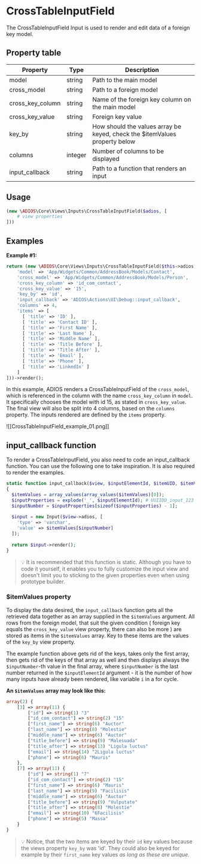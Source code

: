 # CrossTableInputField

The CrossTableInputField Input is used to render and edit data of a foreign key model. 
## Property table

| Property | Type | Description |
|----------|------|-------------|
| model    | string | Path to the main model |
| cross_model | string | Path to a foreign model |
| cross_key_column | string | Name of the foreign key column on the main model |
| cross_key_value | string | Foreign key value |
| key_by | string | How should the values array be keyed, check the $itemValues property below  |
| columns | integer | Number of columns to be displayed |
| input_callback | string | Path to a function that renders an input |

## Usage

```php
(new \ADIOS\Core\Views\Inputs\CrossTableInputField($adios, [
	# view properties
]))
```
## Examples

**Example #1:**
```php
return (new \ADIOS\Core\Views\Inputs\CrossTableInputField($this->adios, [  
    'model' => 'App/Widgets/Common/AddressBook/Models/Contact',  
    'cross_model' => 'App/Widgets/Common/AddressBook/Models/Person',  
    'cross_key_column' => 'id_com_contact',  
    'cross_key_value' => '15',  
    'key_by' => 'id',  
    'input_callback' => 'ADIOS\Actions\UI\Debug::input_callback',
    'columns' => 4, 
    'items' => [  
      [ 'title' => 'ID' ],  
      [ 'title' => 'Contact ID' ],  
      [ 'title' => 'First Name' ],  
      [ 'title' => 'Last Name' ],  
      [ 'title' => 'Middle Name' ],  
      [ 'title' => 'Title Before' ],  
      [ 'title' => 'Title After' ],  
      [ 'title' => 'Email' ],  
      [ 'title' => 'Phone' ],  
      [ 'title' => 'LinkedIn' ]
    ]
]))->render();
```

In this example, ADIOS renders a CrossTableInputField of the `cross_model`, which is referenced in the column with the name `cross_key_column` in `model`.  It specifically chooses the model with id 15, as stated in `cross_key_value`. The final view will also be split into 4 columns, based on the `columns` property. The inputs rendered are defined by the `items` property.

![[CrossTableInputField_example_01.png]]

## input_callback function

To render a CrossTableInputField, you also need to code an input_callback function. You can use the following one to take inspiration. It is also required to render the examples.

```php
static function input_callback($view, $inputElementId, $itemUID, $itemValues): string  
{  
  $itemValues = array_values(array_values($itemValues)[0]);  
  $inputProperties = explode('_', $inputElementId); # UUIIDD_input_123  
  $inputNumber = $inputProperties[sizeof($inputProperties) - 1];  
  
  $input = new Input($view->adios, [  
    'type' => 'varchar',  
    'value' => $itemValues[$inputNumber]  
  ]);  
  
  return $input->render();  
}
```

> :bulb: It is recommended that this function is static. Although you have to code it yourself, it enables you to fully customize the input view and doesn't limit you to sticking to the given properties even when using prototype builder.

### $itemValues property

To display the data desired, the `input_callback` function gets all the retrieved data together as an array supplied in the `$itemValues` argument. All rows from the foreign model, that suit the given condition ( foreign key equals the `cross_key_value` view property, there can also be more ) are stored as items in the `$itemValues` array. Key to these items are the values of the `key_by` view property. 

The example function above gets rid of the keys, takes only the first array, then gets rid of the keys of that array as well and then displays always the `$inputNumber`-th value in the final array, where `$inputNumber` is the last number returned in the `$inputElementId` argument - it is the number of how many inputs have already been rendered, like variable `i` in a for cycle.

**An `$itemValues` array may look like this:**

```php
array(2) {
    [3] => array(11) {
        ["id"] => string(1) "3"
        ["id_com_contact"] => string(2) "15"
        ["first_name"] => string(6) "Auctor"
        ["last_name"] => string(8) "Molestie"
        ["middle_name"] => string(6) "Auctor"
        ["title_before"] => string(9) "Malesuada"
        ["title_after"] => string(13) "Ligula luctus"
        ["email"] => string(14) "2Ligula luctus"
        ["phone"] => string(6) "Mauris"
    },
    [7] => array(11) {
        ["id"] => string(1) "7"
        ["id_com_contact"] => string(2) "15"
        ["first_name"] => string(6) "Mauris"
        ["last_name"] => string(9) "Facilisis"
        ["middle_name"] => string(6) "Auctor"
        ["title_before"] => string(9) "Vulputate"
        ["title_after"] => string(8) "Molestie"
        ["email"] => string(10) "6Facilisis"
        ["phone"] => string(5) "Massa"
    }
}
```

> :bulb: Notice, that the two items are keyed by their `id` key values because the views property `key_by` was 'id'. They could also be keyed for example by their `first_name` key values *as long as these are unique.*